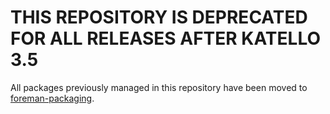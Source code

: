# THIS REPOSITORY IS DEPRECATED FOR ALL RELEASES AFTER KATELLO 3.5

All packages previously managed in this repository have been moved to [foreman-packaging](https://github.com/theforeman/foreman-packaging).

